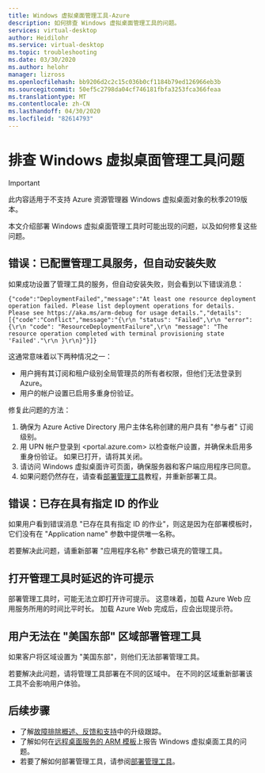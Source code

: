 ```yaml
---
title: Windows 虚拟桌面管理工具-Azure
description: 如何排查 Windows 虚拟桌面管理工具的问题。
services: virtual-desktop
author: Heidilohr
ms.service: virtual-desktop
ms.topic: troubleshooting
ms.date: 03/30/2020
ms.author: helohr
manager: lizross
ms.openlocfilehash: bb9206d2c2c15c036b0cf1184b79ed126966eb3b
ms.sourcegitcommit: 50ef5c2798da04cf746181fbfa3253fca366feaa
ms.translationtype: MT
ms.contentlocale: zh-CN
ms.lasthandoff: 04/30/2020
ms.locfileid: "82614793"
---
```

# <a name="troubleshoot-the-windows-virtual-desktop-management-tool"></a>排查 Windows 虚拟桌面管理工具问题

>[!IMPORTANT]
>此内容适用于不支持 Azure 资源管理器 Windows 虚拟桌面对象的秋季2019版本。

本文介绍部署 Windows 虚拟桌面管理工具时可能出现的问题，以及如何修复这些问题。

## <a name="error-management-tool-services-configured-but-automated-setup-fails"></a>错误：已配置管理工具服务，但自动安装失败

如果成功设置了管理工具的服务，但自动安装失败，则会看到以下错误消息：

```console
{"code":"DeploymentFailed","message":"At least one resource deployment operation failed. Please list deployment operations for details. Please see https://aka.ms/arm-debug for usage details.","details":[{"code":"Conflict","message":"{\r\n "status": "Failed",\r\n "error": {\r\n "code": "ResourceDeploymentFailure",\r\n "message": "The resource operation completed with terminal provisioning state 'Failed'."\r\n }\r\n}"}]}
```

这通常意味着以下两种情况之一：

- 用户拥有其订阅和租户级别全局管理员的所有者权限，但他们无法登录到 Azure。
- 用户的帐户设置已启用多重身份验证。

修复此问题的方法：

1. 确保为 Azure Active Directory 用户主体名称创建的用户具有 "参与者" 订阅级别。
2. 用 UPN 帐户登录到 <portal.azure.com> 以检查帐户设置，并确保未启用多重身份验证。 如果已打开，请将其关闭。
3. 请访问 Windows 虚拟桌面许可页面，确保服务器和客户端应用程序已同意。
4. 如果问题仍然存在，请查看[部署管理工具](manage-resources-using-ui.md)教程，并重新部署工具。

## <a name="error-job-with-specified-id-already-exists"></a>错误：已存在具有指定 ID 的作业

如果用户看到错误消息 "已存在具有指定 ID 的作业"，则这是因为在部署模板时，它们没有在 "Application name" 参数中提供唯一名称。

若要解决此问题，请重新部署 "应用程序名称" 参数已填充的管理工具。

## <a name="delayed-consent-prompt-when-opening-management-tool"></a>打开管理工具时延迟的许可提示

部署管理工具时，可能无法立即打开许可提示。 这意味着，加载 Azure Web 应用服务所用的时间比平时长。 加载 Azure Web 完成后，应会出现提示符。

## <a name="the-user-cant-deploy-the-management-tool-in-the-east-us-region"></a>用户无法在 "美国东部" 区域部署管理工具

如果客户将区域设置为 "美国东部"，则他们无法部署管理工具。

若要解决此问题，请将管理工具部署在不同的区域中。 在不同的区域重新部署该工具不会影响用户体验。

## <a name="next-steps"></a>后续步骤

- 了解[故障排除概述、反馈和支持](troubleshoot-set-up-overview-2019.md)中的升级跟踪。
- 了解如何在[远程桌面服务的 ARM 模板](https://github.com/Azure/RDS-Templates/blob/master/README.md)上报告 Windows 虚拟桌面工具的问题。
- 若要了解如何部署管理工具，请参阅[部署管理工具](manage-resources-using-ui.md)。